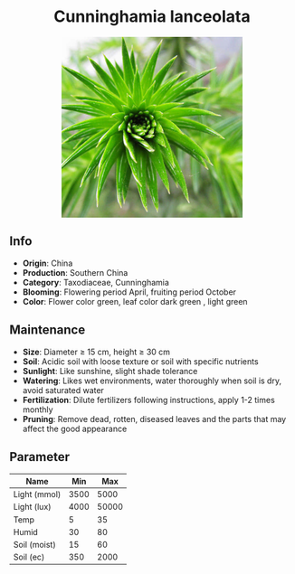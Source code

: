 <h1 align='center'>Cunninghamia lanceolata</h1>
<p align="center">
    <img 
        align='center'
        width='320'
        src="../images/cunninghamia lanceolata.png" 
        alt='Cunninghamia lanceolata' />
</p>

## Info

 - **Origin**: China
 - **Production**: Southern China
 - **Category**: Taxodiaceae, Cunninghamia
 - **Blooming**: Flowering period April, fruiting period October
 - **Color**: Flower color green, leaf color dark green , light green

## Maintenance

 - **Size**: Diameter ≥ 15 cm, height ≥ 30 cm
 - **Soil**: Acidic soil with loose texture or soil with specific nutrients
 - **Sunlight**: Like sunshine, slight shade tolerance
 - **Watering**: Likes wet environments, water thoroughly when soil is dry, avoid saturated water
 - **Fertilization**: Dilute fertilizers following instructions, apply 1-2 times monthly
 - **Pruning**: Remove dead, rotten, diseased leaves and the parts that may affect the good appearance

## Parameter

| Name         | Min  | Max   |
|--------------|------|-------|
| Light (mmol) | 3500 | 5000  |
| Light (lux)  | 4000 | 50000 |
| Temp         | 5    | 35    |
| Humid        | 30   | 80    |
| Soil (moist) | 15   | 60    |
| Soil (ec)    | 350  | 2000  |